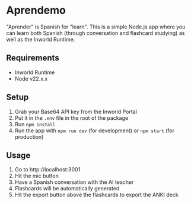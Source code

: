 # Aprendemo

"Aprender" is Spanish for "learn". This is a simple Node.js app where you can learn both Spanish (through conversation and flashcard studying) as well as the Inworld Runtime.

## Requirements

- Inworld Runtime
- Node v22.x.x

## Setup

1. Grab your Base64 API key from the Inworld Portal
2. Put it in the `.env` file in the root of the package
3. Run `npm install`
4. Run the app with `npm run dev` (for development) or `npm start` (for production)

## Usage

1. Go to http://localhost:3001
2. Hit the mic button
3. Have a Spanish conversation with the AI teacher
4. Flashcards will be automatically generated
5. Hit the export button above the flashcards to export the ANKI deck
